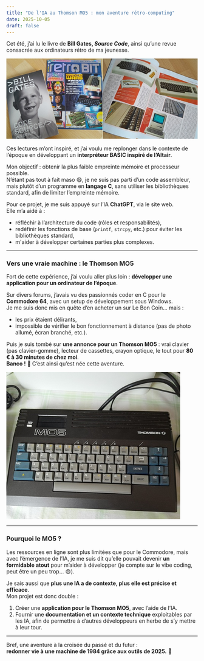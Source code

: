 ```yaml
---
title: "De l'IA au Thomson MO5 : mon aventure rétro-computing"
date: 2025-10-05
draft: false
---
```


Cet été, j’ai lu le livre de **Bill Gates, *Source Code***, ainsi qu’une revue consacrée aux ordinateurs rétro de ma jeunesse.  

![source code et Retro Bit](/assets/sourcecodeetretrobit.jpg "Source code & Retro Bit")

Ces lectures m’ont inspiré, et j’ai voulu me replonger dans le contexte de l’époque en développant un **interpréteur BASIC inspiré de l’Altair**.

Mon objectif : obtenir la plus faible empreinte mémoire et processeur possible.  
N’étant pas tout à fait maso 😄, je ne suis pas parti d’un code assembleur, mais plutôt d’un programme en **langage C**, sans utiliser les bibliothèques standard, afin de limiter l’empreinte mémoire.

Pour ce projet, je me suis appuyé sur l’IA **ChatGPT**, via le site web.  
Elle m’a aidé à :
- réfléchir à l’architecture du code (rôles et responsabilités),
- redéfinir les fonctions de base (`printf`, `strcpy`, etc.) pour éviter les bibliothèques standard,    
- m'aider à développer certaines parties plus complexes.

---

### Vers une vraie machine : le Thomson MO5

Fort de cette expérience, j’ai voulu aller plus loin : **développer une application pour un ordinateur de l’époque**.

Sur divers forums, j’avais vu des passionnés coder en C pour le **Commodore 64**, avec un setup de développement sous Windows.  
Je me suis donc mis en quête d’en acheter un sur Le Bon Coin… mais :
- les prix étaient délirants,  
- impossible de vérifier le bon fonctionnement à distance (pas de photo allumé, écran branché, etc.).

Puis je suis tombé sur **une annonce pour un Thomson MO5** : vrai clavier (pas clavier-gomme), lecteur de cassettes, crayon optique, le tout pour **80 € à 30 minutes de chez moi**.  
**Banco !** 🎉 C’est ainsi qu’est née cette aventure.

![MO5](/assets/mo5.jpg "MO5")

---

### Pourquoi le MO5 ?

Les ressources en ligne sont plus limitées que pour le Commodore, mais avec l’émergence de l’IA, je me suis dit qu’elle pouvait devenir **un formidable atout** pour m’aider à développer (je compte sur le vibe coding, peut être un peu trop... 😄).

Je sais aussi que **plus une IA a de contexte, plus elle est précise et efficace**.  
Mon projet est donc double :
1. Créer une **application pour le Thomson MO5**, avec l’aide de l’IA.  
2. Fournir une **documentation et un contexte technique** exploitables par les IA, afin de permettre à d’autres développeurs en herbe de s’y mettre à leur tour.

---

Bref, une aventure à la croisée du passé et du futur :  
**redonner vie à une machine de 1984 grâce aux outils de 2025.** 🚀
